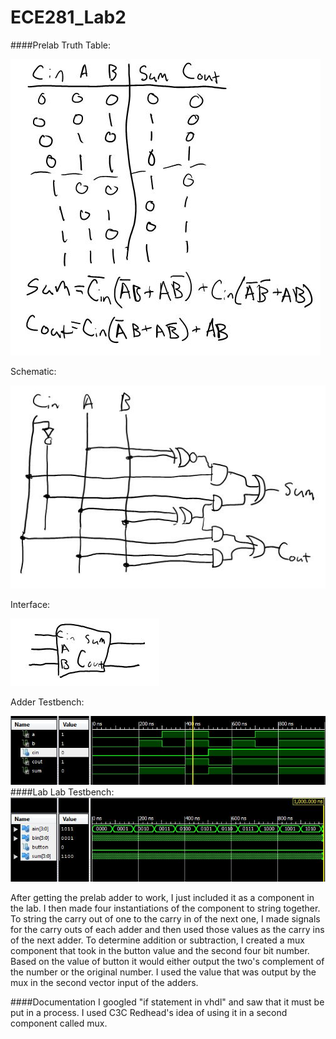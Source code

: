 ECE281_Lab2
===========
####Prelab
Truth Table:

![alt text](https://github.com/mbergstedt/ECE281_Lab2/blob/master/TruthTable.JPG?raw=true)

Schematic:

![alt text](https://github.com/mbergstedt/ECE281_Lab2/blob/master/Schematic.JPG?raw=true)

Interface:

![alt text](https://github.com/mbergstedt/ECE281_Lab2/blob/master/Interface.JPG?raw=true)

Adder Testbench:

![alt text](https://github.com/mbergstedt/ECE281_Lab2/blob/master/Testbench_Screenshot.JPG?raw=true)
####Lab
Lab Testbench:
![alt text](https://github.com/mbergstedt/ECE281_Lab2/blob/master/Lab2_Screenshot.JPG?raw=true)

After getting the prelab adder to work, I just included it as a component in the lab.  I then made four instantiations
of the component to string together.  To string the carry out of one to the carry in of the next one, I made signals
for the carry outs of each adder and then used those values as the carry ins of the next adder.  To determine addition
or subtraction, I created a mux component that took in the button value and the second four bit number.  Based on the
value of button it would either output the two's complement of the number or the original number.  I used the value
that was output by the mux in the second vector input of the adders.

####Documentation
I googled "if statement in vhdl" and saw that it must be put in a process.  I used C3C Redhead's idea of using it in a
second component called mux.
